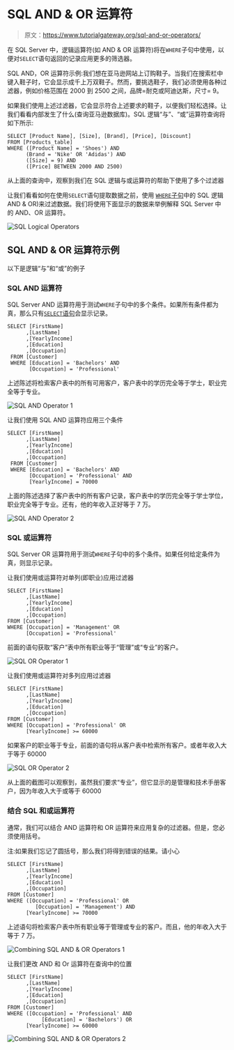 # SQL AND & OR 运算符

> 原文：<https://www.tutorialgateway.org/sql-and-or-operators/>

在 SQL Server 中，逻辑运算符(如 AND & OR 运算符)将在`WHERE`子句中使用，以便对`SELECT`语句返回的记录应用更多的筛选器。

SQL AND，OR 运算符示例:我们想在亚马逊网站上订购鞋子。当我们在搜索栏中键入鞋子时，它会显示成千上万双鞋子。然而，要挑选鞋子，我们必须使用各种过滤器，例如价格范围在 2000 到 2500 之间，品牌=耐克或阿迪达斯，尺寸= 9。

如果我们使用上述过滤器，它会显示符合上述要求的鞋子，以便我们轻松选择。让我们看看内部发生了什么(查询亚马逊数据库)。SQL 逻辑“与”、“或”运算符查询将如下所示:

```
SELECT [Product Name], [Size], [Brand], [Price], [Discount]
FROM [Products_table]
WHERE ([Product Name] = 'Shoes') AND 
      (Brand = 'Nike' OR 'Adidas') AND
      ([Size] = 9) AND 
      ([Price] BETWEEN 2000 AND 2500)
```

从上面的查询中，观察到我们在 SQL 逻辑与或运算符的帮助下使用了多个过滤器

让我们看看如何在使用`SELECT`语句提取数据之前，使用 [`WHERE`子句](https://www.tutorialgateway.org/sql-where-clause/)中的 SQL 逻辑 AND & OR)来过滤数据。我们将使用下面显示的数据来举例解释 SQL Server 中的 AND、OR 运算符。

![SQL Logical Operators](img/44bc547ddc976ecc5103fffb9245f100.png)

## SQL AND & OR 运算符示例

以下是逻辑“与”和“或”的例子

### SQL AND 运算符

SQL Server AND 运算符用于测试`WHERE`子句中的多个条件。如果所有条件都为真，那么只有[`SELECT`语句](https://www.tutorialgateway.org/sql-select-statement/)会显示记录。

```
SELECT [FirstName]
      ,[LastName]
      ,[YearlyIncome]
      ,[Education]
      ,[Occupation]
 FROM [Customer]
 WHERE [Education] = 'Bachelors' AND 
       [Occupation] = 'Professional'
```

上述陈述将检索客户表中的所有可用客户，客户表中的学历完全等于学士，职业完全等于专业。

![SQL AND Operator 1](img/3fb0de457819ddc18edac08166f2b898.png)

让我们使用 SQL AND 运算符应用三个条件

```
SELECT [FirstName]
      ,[LastName]
      ,[YearlyIncome]
      ,[Education]
      ,[Occupation]
 FROM [Customer]
 WHERE [Education] = 'Bachelors' AND 
       [Occupation] = 'Professional' AND
       [YearlyIncome] = 70000
```

上面的陈述选择了客户表中的所有客户记录，客户表中的学历完全等于学士学位，职业完全等于专业。还有，他的年收入正好等于 7 万。

![SQL AND Operator 2](img/d72e3f54d24c8aef2c538597a5be694f.png)

### SQL 或运算符

SQL Server OR 运算符用于测试`WHERE`子句中的多个条件。如果任何给定条件为真，则显示记录。

让我们使用或运算符对单列(即职业)应用过滤器

```
SELECT [FirstName]
      ,[LastName]
      ,[YearlyIncome]
      ,[Education]
      ,[Occupation]
FROM [Customer]
WHERE [Occupation] = 'Management' OR
      [Occupation] = 'Professional'
```

前面的语句获取“客户”表中所有职业等于“管理”或“专业”的客户。

![SQL OR Operator 1](img/3c0e1e4d4f399ae0c00c50b789b2a5cf.png)

让我们使用或运算符对多列应用过滤器

```
SELECT [FirstName]
      ,[LastName]
      ,[YearlyIncome]
      ,[Education]
      ,[Occupation]
FROM [Customer]
WHERE [Occupation] = 'Professional' OR
      [YearlyIncome] >= 60000
```

如果客户的职业等于专业，前面的语句将从客户表中检索所有客户。或者年收入大于等于 60000

![SQL OR Operator 2](img/aef86bb05a189c88682c5156b292207f.png)

从上面的截图可以观察到，虽然我们要求“专业”，但它显示的是管理和技术手册客户，因为年收入大于或等于 60000

### 结合 SQL 和或运算符

通常，我们可以结合 AND 运算符和 OR 运算符来应用复杂的过滤器。但是，您必须使用括号。

注:如果我们忘记了圆括号，那么我们将得到错误的结果。请小心

```
SELECT [FirstName]
      ,[LastName]
      ,[YearlyIncome]
      ,[Education]
      ,[Occupation]
FROM [Customer]
WHERE ([Occupation] = 'Professional' OR 
         [Occupation] = 'Management') AND
      [YearlyIncome] >= 70000
```

上述语句将检索客户表中所有职业等于管理或专业的客户。而且，他的年收入大于等于 7 万。

![Combining SQL AND & OR Operators 1](img/25033f651b75c873f96302380fba2ec1.png)

让我们更改 AND 和 Or 运算符在查询中的位置

```
SELECT [FirstName]
      ,[LastName]
      ,[YearlyIncome]
      ,[Education]
      ,[Occupation]
FROM [Customer]
WHERE ([Occupation] = 'Professional' AND 
           [Education] = 'Bachelors') OR
      [YearlyIncome] >= 60000
```

![Combining SQL AND & OR Operators 2](img/79b7ab39d7c38af9676df5ae6d47447e.png)